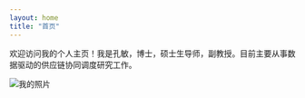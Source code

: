 ```yaml
---
layout: home
title: "首页"
---
```


欢迎访问我的个人主页！我是孔敏，博士，硕士生导师，副教授。目前主要从事数据驱动的供应链协同调度研究工作。

![我的照片](assets/images/myphoto.jpg)

